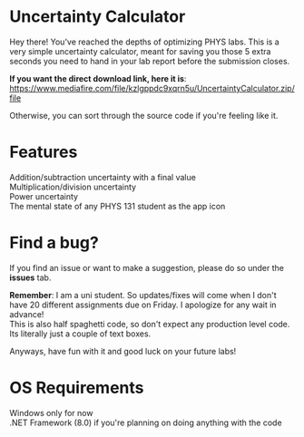 # Uncertainty Calculator

Hey there! You've reached the depths of optimizing PHYS labs. This is a very simple uncertainty calculator, meant for saving you those 5 extra seconds you need to hand in your lab report before the submission closes.

**If you want the direct download link, here it is**:
https://www.mediafire.com/file/kzlgppdc9xqrn5u/UncertaintyCalculator.zip/file

Otherwise, you can sort through the source code if you're feeling like it. 

# Features
Addition/subtraction uncertainty with a final value  
Multiplication/division uncertainty  
Power uncertainty  
The mental state of any PHYS 131 student as the app icon

# Find a bug?
If you find an issue or want to make a suggestion, please do so under the **issues** tab.

**Remember**: I am a uni student. So updates/fixes will come when I don't have 20 different assignments due on Friday. I apologize for any wait in advance!  
This is also half spaghetti code, so don't expect any production level code. Its literally just a couple of text boxes.

Anyways, have fun with it and good luck on your future labs!

# OS Requirements
Windows only for now  
.NET Framework (8.0) if you're planning on doing anything with the code

